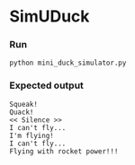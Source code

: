 # SimUDuck

### Run
```
python mini_duck_simulator.py
```

### Expected output
```text
Squeak!
Quack!
<< Silence >>
I can't fly...
I'm flying!
I can't fly...
Flying with rocket power!!!
```